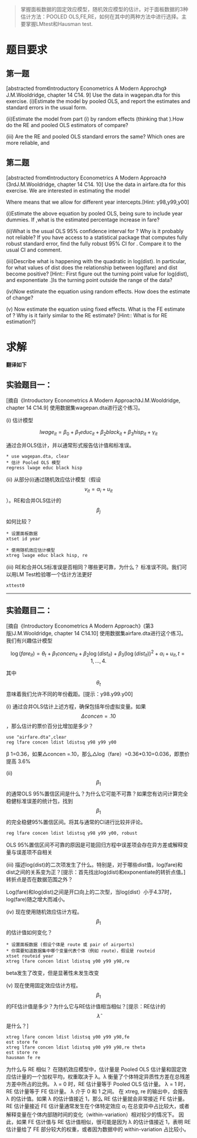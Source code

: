 > 掌握面板数据的固定效应模型，随机效应模型的估计。对于面板数据的3种估计方法：POOLED OLS,FE,RE，如何在其中的两种方法中进行选择。主要掌握LMtest和Hausman test.

# 题目要求
## 第一题

 [abstracted from《Introductory Econometrics A Modern Approchg》J.M.Wooldridge, chapter 14 C14. 9]
Use the data in wagepan.dta for this exercise.
(i)Estimate the model 
by pooled OLS, and report the estimates and standard errors in the usual form. 

(ii)Estimate the model from part (i) by random effects (thinking that ).How do the RE and pooled OLS estimators of  compare?

(iii)	Are the RE and pooled OLS standard errors the same? Which ones are more reliable, and 

## 第二题
 [abstracted from《Introductory Econometrics A Modern Approach》(3rdJ.M.Wooldridge, chapter 14 C14. 10]
Use the data in airfare.dta for this exercise. We are interested in estimating the model

Where  means that we allow for different year intercepts.[Hint: y98,y99,y00]

(i)Estimate the above equation by pooled OLS, being sure to include year dummies. If ,what is the estimated percentage increase in fare?

(ii)What is the usual OLS 95% confidence interval for ? Why is it probably not reliable? If you have access to a statistical package that computes fully robust standard error, find the fully robust 95% CI for . Compare it to the usual CI and comment.

(iii)Describe what is happening with the quadratic in log(dist). In particular, for what values of dist does the relationship between log(fare) and dist become positive? [Hint:: First figure out the turning point value for log(dist), and exponentiate .]Is the turning point outside the range of the data?

(iv)Now estimate the equation using random effects. How does the estimate of  change?

(v) Now estimate the equation using fixed effects. What is the  FE estimate of ? Why is it fairly similar to the RE estimate? [Hint:: What is  for RE estimation?]

# 求解
**翻译如下**
## 实验题目一：
[摘自《Introductory Econometrics A Modern Approach》J.M.Wooldridge, chapter 14 C14.9]
使用数据集wagepan.dta进行这个练习。

(i) 估计模型

$$
lwage_{it} = \beta_0 + \beta_1 educ_{it} + \beta_2 black_{it} + \beta_3 hisp_{it} + \gamma_{it}
$$

通过合并OLS估计，并以通常形式报告估计值和标准误。
```{stata}
* use wagepan.dta, clear
* 估计 Pooled OLS 模型
regress lwage educ black hisp
```

(ii) 从部分(i)通过随机效应估计模型（假设 $$v_{it} = \alpha_i + u_{it}$$）。RE和合并OLS估计的$$\beta_j$$如何比较？
```{stata}
* 设置面板数据
xtset id year

* 使用随机效应估计模型
xtreg lwage educ black hisp, re
```
(iii) RE和合并OLS标准误是否相同？哪些更可靠，为什么？
标准误不同。我们可以用LM Test检验哪一个估计方法更好

```{stata}
xttest0
```
---

## 实验题目二：
[摘自《Introductory Econometrics A Modern Approach》(第3版)J.M.Wooldridge, chapter 14 C14.10]
使用数据集airfare.dta进行这个练习。我们有兴趣估计模型

$$
\log(fare_{it}) = \theta_t + \beta_1 concen_{it} + \beta_2 \log(dist_{it}) + \beta_3 (\log(dist_{it}))^2 + \alpha_i + u_{it}, t = 1, ..., 4.
$$

其中 $$\theta_t$$ 意味着我们允许不同的年份截距。[提示：y98.y99.y00]

(i) 通过合并OLS估计上述方程，确保包括年份虚拟变量。如果 $$\Delta concen = .10$$，那么估计的票价百分比增加是多少？
```{stata}
use "airfare.dta",clear
reg lfare concen ldist ldistsq y98 y99 y00
```
β 1=0.36，如果△concen =.10，那么△log（fare）=0.36*0.10=0.036，即票价提高
3.6%

(ii) $$\beta_1$$ 的通常OLS 95%置信区间是什么？为什么它可能不可靠？如果您有访问计算完全稳健标准误差的统计包，找到 $$\beta_1$$ 的完全稳健95%置信区间。将其与通常的CI进行比较并评论。
```{stata}
reg lfare concen ldist ldistsq y98 y99 y00, robust
```
OLS 95%置信区间不可靠的原因是可能回归方程中误差项会存在异方差或解释变量与误差项不自相关

(iii) 描述log(dist)的二次项发生了什么。特别是，对于哪些dist值，log(fare)和dist之间的关系变为正？[提示：首先找出log(dist)和exponentiate的转折点值。] 转折点是否在数据范围之外？

Log(fare)和log(dist)之间是开口向上的二次型，当log(dist）小于4.37时，log(fare)随之增大而减小。

(iv) 现在使用随机效应估计方程。$$\beta_1$$ 的估计值如何变化？
```{stata}
* 设置面板数据 (假设个体是 route 或 pair of airports)
* 你需要知道数据集中哪个变量代表个体（例如 route），假设是 routeid
xtset routeid year
xtreg lfare concen ldist ldistsq y00 y99 y98,re
```
beta发生了改变，但是显著性未发生改变

(v) 现在使用固定效应估计方程。$$\beta_1$$ 的FE估计值是多少？为什么它与RE估计值相当相似？[提示：RE估计的$$\hat{\lambda}$$是什么？]
```{stata}
xtreg lfare concen ldist ldistsq y00 y99 y98,fe
est store fe
xtreg lfare concen ldist ldistsq y00 y99 y98,re theta
est store re
hausman fe re
```
为什么与 RE 相似？ 在随机效应模型中，估计量是 Pooled OLS 估计量和固定效应估计量的一个加权平均，权重取决于 λ。λ 衡量了个体特定异质性方差在总残差方差中所占的比例。
λ = 0 时，RE 估计量等于 Pooled OLS 估计量。
λ = 1 时，RE 估计量等于 FE 估计量。
λ 介于 0 和 1 之间。
在 xtreg, re 的输出中，会报告 λ 的估计值。如果 λ 的估计值接近 1，那么 RE 估计量就会非常接近 FE 估计量。RE 估计量接近 FE 估计量通常发生在个体特定效应 $\alpha_i$
在总变异中占比较大，或者解释变量在个体内部随时间的变化（within-variation）相对较少的情况下。
因此，如果 FE 估计值与 RE 估计值相似，很可能是因为 λ 的估计值接近 1，表明 RE 估计量给了 FE 部分较大的权重，或者因为数据中的 within-variation 占比较小。